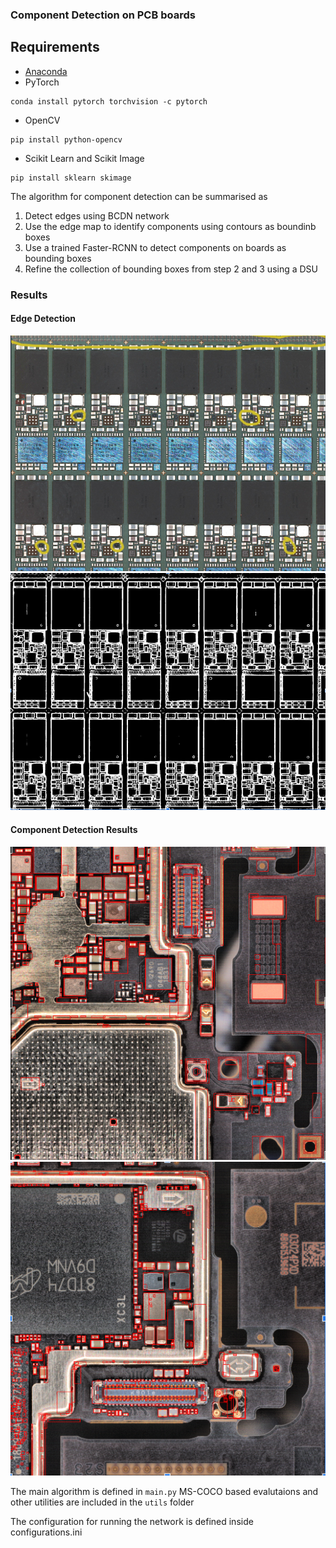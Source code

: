 ### Component Detection on PCB boards
## Requirements
* [Anaconda](https://www.anaconda.com/download/)
* PyTorch
```
conda install pytorch torchvision -c pytorch
```
* OpenCV
```
pip install python-opencv
```
* Scikit Learn and Scikit Image
```
pip install sklearn skimage
```
The algorithm for component detection can be summarised as 
1) Detect edges using BCDN network 
2) Use the edge map to identify components using contours as boundinb boxes
3) Use a trained Faster-RCNN to detect components on boards as bounding boxes
4) Refine the collection of bounding boxes from step 2 and 3 using a DSU

### Results

#### Edge Detection
![Edge detection using BCDN](boards/4.png?raw=True)
![Edge detection results](boards/3.png?raw=True)


#### Component Detection Results
![Component Board1](boards/1.png?raw=True)
![Component Board2](boards/2.png?raw=True)

The main algorithm is defined in `main.py` 
MS-COCO based evalutaions and other utilities are included in the `utils` folder


The configuration for running the network is defined inside configurations.ini 
